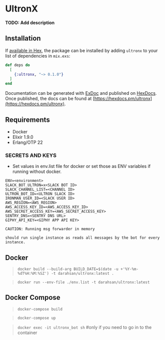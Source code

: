 # UltronX

**TODO: Add description**

## Installation

If [available in Hex](https://hex.pm/docs/publish), the package can be installed
by adding `ultronx` to your list of dependencies in `mix.exs`:

```elixir
def deps do
  [
    {:ultronx, "~> 0.1.0"}
  ]
end
```

Documentation can be generated with [ExDoc](https://github.com/elixir-lang/ex_doc)
and published on [HexDocs](https://hexdocs.pm). Once published, the docs can
be found at [https://hexdocs.pm/ultronx](https://hexdocs.pm/ultronx).


## Requirements 
* Docker
* Elixir 1.9.0
* Erlang/OTP 22

### SECRETS AND KEYS
* Set values in env.list file for docker or set those as ENV variables if running without docker.

```
ENV=<environment>
SLACK_BOT_ULTRON=x<SLACK BOT ID>
SLACK_CHANNEL_LIST=<CHANNEL ID>
ULTRON_BOT_ID=<ULTRON SLACK ID>
IRONMAN_USER_ID=<SLACK USER ID>
AWS_REGION=<AWS_REGION>
AWS_ACCESS_KEY_ID=<AWS_ACCESS_KEY_ID>
AWS_SECRET_ACCESS_KEY=<AWS_SECRET_ACCESS_KEY>
SENTRY_DNS=<SENTRY DNS URL>
GIPHY_API_KEY=<GIPHY APP API KEY> 
```

`CAUTION: Running msg forwarder in memory`

`should run single instance as reads all messages by the bot for every instance.`

## Docker
> `docker build --build-arg BUILD_DATE=$(date -u +'%Y-%m-%dT%H:%M:%SZ') -t darahsan/ultronx:latest .`

> `docker run --env-file ./env.list -t darahsan/ultronx:latest`

## Docker Compose 
> `docker-compose build`

> `docker-compose up`

> `docker exec -it ultronx_bot sh` #only if you need to go in to the container

